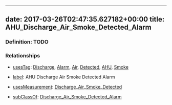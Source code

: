 
---
date: 2017-03-26T02:47:35.627182+00:00
title: AHU_Discharge_Air_Smoke_Detected_Alarm
---
### Definition: TODO

### Relationships

* [usesTag](https://brickschema.org/schema/1.0/BrickFrame#usesTag): [Discharge](https://brickschema.org/schema/1.0/BrickTag#Discharge), [Alarm](https://brickschema.org/schema/1.0/BrickTag#Alarm), [Air](https://brickschema.org/schema/1.0/BrickTag#Air), [Detected](https://brickschema.org/schema/1.0/BrickTag#Detected), [AHU](https://brickschema.org/schema/1.0/BrickTag#AHU), [Smoke](https://brickschema.org/schema/1.0/BrickTag#Smoke)

* [label](http://www.w3.org/2000/01/rdf-schema#label): AHU Discharge Air Smoke Detected Alarm

* [usesMeasurement](https://brickschema.org/schema/1.0/BrickFrame#usesMeasurement): [Discharge_Air_Smoke_Detected](https://brickschema.org/schema/1.0/Brick#Discharge_Air_Smoke_Detected)

* [subClassOf](http://www.w3.org/2000/01/rdf-schema#subClassOf): [Discharge_Air_Smoke_Detected_Alarm](https://brickschema.org/schema/1.0/Brick#Discharge_Air_Smoke_Detected_Alarm)
